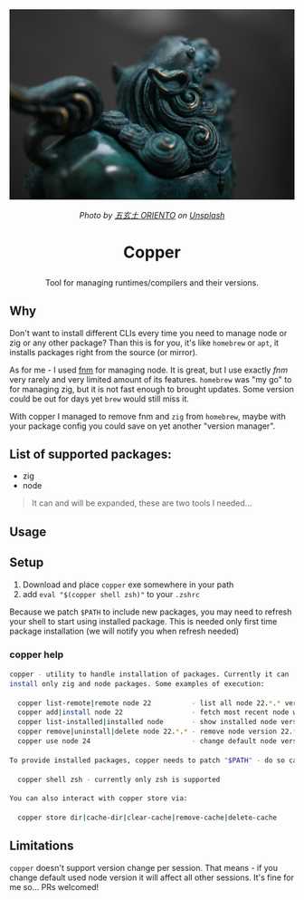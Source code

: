 <img src="./assets/copper-lion.jpg" alt="copper lion" />

<p align="center">
    <em>
        Photo by <a href="https://unsplash.com/@oriento?utm_source=unsplash&utm_medium=referral&utm_content=creditCopyText">五玄土 ORIENTO</a> on <a href="https://unsplash.com/photos/blue-and-green-ceramic-figurine-7I2VOwneLH0?utm_source=unsplash&utm_medium=referral&utm_content=creditCopyText">Unsplash</a>
    </em>
</p>

# <p align="center">Copper</p>

<p align="center">Tool for managing runtimes/compilers and their versions.</p>

## Why

Don't want to install different CLIs every time you need to manage node or zig or any other package?
Than this is for you, it's like `homebrew` or `apt`, it installs packages right from the source (or
mirror).

As for me - I used [fnm](https://github.com/Schniz/fnm) for managing node. It is great, but I use
exactly _fnm_ very rarely and very limited amount of its features. `homebrew` was "my go" to for
managing zig, but it is not fast enough to brought updates. Some version could be out for days yet
`brew` would still miss it.

With copper I managed to remove fnm and `zig` from `homebrew`, maybe with your package config you
could save on yet another "version manager".

## List of supported packages:

- zig
- node

> It can and will be expanded, these are two tools I needed...

## Usage

## Setup

1. Download and place `copper` exe somewhere in your path
2. add `eval "$(copper shell zsh)"` to your `.zshrc`

Because we patch `$PATH` to include new packages, you may need to refresh your shell to start using
installed package. This is needed only first time package installation (we will notify you when
refresh needed)

### copper help

```sh
copper - utility to handle installation of packages. Currently it can
install only zig and node packages. Some examples of execution:

  copper list-remote|remote node 22          - list all node 22.*.* versions which are available for installation on your machine. You can also omit `22` to see all available versions.
  copper add|install node 22                 - fetch most recent node with matches 22.*.* version.
  copper list-installed|installed node       - show installed node versions (you can also provide version to narrow log down)
  copper remove|uninstall|delete node 22.*.* - remove node version 22.*.* if is installed.
  copper use node 24                         - change default node version to 24.*.*

To provide installed packages, copper needs to patch "$PATH" - do so call in your shell:

  copper shell zsh - currently only zsh is supported

You can also interact with copper store via:

  copper store dir|cache-dir|clear-cache|remove-cache|delete-cache
```

## Limitations

`copper` doesn't support version change per session. That means - if you change default used node
version it will affect all other sessions. It's fine for me so... PRs welcomed!
